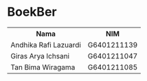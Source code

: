 # BoekBer

<table>
  <tr>
    <th><strong>Nama</strong></th>
    <th><strong>NIM</strong></th>
  </tr>
  <tr>
    <td>Andhika Rafi Lazuardi</td>
    <td>G6401211139</td>
  </tr>
  <tr>
    <td>Giras Arya Ichsani</td>
    <td>G6401211047</td>
  </tr>
  <tr>
    <td>Tan Bima Wiragama</td>
    <td>G6401211085</td>
  </tr>
    
</table>
